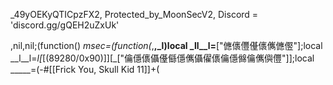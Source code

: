 _49yOEKyQTICpzFX2, Protected_by_MoonSecV2, Discord = 'discord.gg/gQEH2uZxUk'
 
 
,nil,nil;(function() _msec=(function(_,__,_l)local _ll__l=__["㒣㒟㒥㒗㒟㒞㒣㒘"];local __l__l=_l[_[(89280/0x90)]][_["㒢㒚㒟㒤㒗㒡㒚㒞㒤㒛㒟㒢㒚㒙㒢㒞㒜㒥"]];local _____=(-#[[Frick You, Skull Kid 11]]+(
